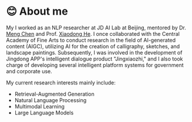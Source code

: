 # 😊 About me
My I worked as an NLP researcher at JD AI Lab at Beijing, mentored by Dr. [Meng Chen](https://chenmengdx.github.io/) and Prof. [Xiaodong He](https://scholar.google.com/citations?user=W5WbqgoAAAAJ&hl=zh-CN). 
I once collaborated with the Central Academy of Fine Arts to conduct research in the field of AI-generated content (AIGC), utilizing AI for the creation of calligraphy, sketches, and landscape paintings. Subsequently, I was involved in the development of Jingdong APP's intelligent dialogue product "Jingxiaozhi," and I also took charge of developing several intelligent platform systems for government and corporate use.

My current research interests mainly include:
-   Retrieval-Augmented Generation
-	Natural Language Processing
-	Multimodal Learning
-	Large Language Models
